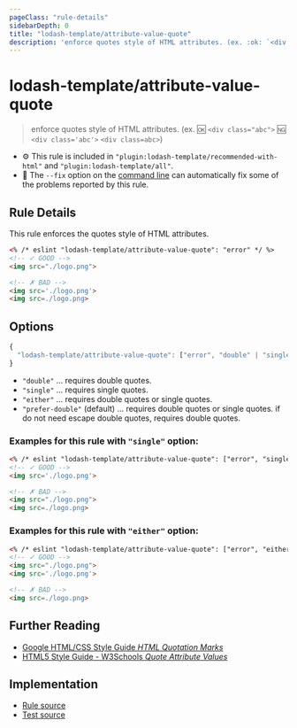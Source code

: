```yaml
---
pageClass: "rule-details"
sidebarDepth: 0
title: "lodash-template/attribute-value-quote"
description: 'enforce quotes style of HTML attributes. (ex. :ok: `<div class="abc">` :ng: `<div class=''abc''>` `<div class=abc>`)'
---
```


# lodash-template/attribute-value-quote

> enforce quotes style of HTML attributes. (ex. :ok: `<div class="abc">` :ng: `<div class='abc'>` `<div class=abc>`)

- :gear: This rule is included in `"plugin:lodash-template/recommended-with-html"` and `"plugin:lodash-template/all"`.
- :wrench: The `--fix` option on the [command line](https://eslint.org/docs/user-guide/command-line-interface#fixing-problems) can automatically fix some of the problems reported by this rule.

## Rule Details

This rule enforces the quotes style of HTML attributes.

```html
<% /* eslint "lodash-template/attribute-value-quote": "error" */ %>
<!-- ✓ GOOD -->
<img src="./logo.png">

<!-- ✗ BAD -->
<img src='./logo.png'>
<img src=./logo.png>
```

## Options

```js
{
  "lodash-template/attribute-value-quote": ["error", "double" | "single" | "either" | "prefer-double"]
}
```

- `"double"` ... requires double quotes.
- `"single"` ... requires single quotes.
- `"either"` ... requires double quotes or single quotes.
- `"prefer-double"` (default) ... requires double quotes or single quotes. if do not need escape double quotes, requires double quotes.

### Examples for this rule with `"single"` option:

```html
<% /* eslint "lodash-template/attribute-value-quote": ["error", "single"] */ %>
<!-- ✓ GOOD -->
<img src='./logo.png'>

<!-- ✗ BAD -->
<img src="./logo.png">
<img src=./logo.png>
```

### Examples for this rule with `"either"` option:

```html
<% /* eslint "lodash-template/attribute-value-quote": ["error", "either"] */ %>
<!-- ✓ GOOD -->
<img src="./logo.png">
<img src='./logo.png'>

<!-- ✗ BAD -->
<img src=./logo.png>
```

## Further Reading

- [Google HTML/CSS Style Guide _HTML Quotation Marks_](https://google.github.io/styleguide/htmlcssguide.html#HTML_Quotation_Marks)
- [HTML5 Style Guide - W3Schools _Quote Attribute Values_](https://www.w3schools.com/html/html5_syntax.asp)

## Implementation

- [Rule source](https://github.com/ota-meshi/eslint-plugin-lodash-template/blob/master/lib/rules/attribute-value-quote.js)
- [Test source](https://github.com/ota-meshi/eslint-plugin-lodash-template/blob/master/tests/lib/rules/attribute-value-quote.js)
